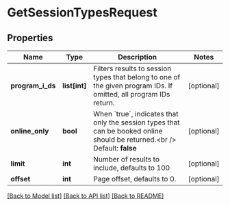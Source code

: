 # GetSessionTypesRequest

## Properties
Name | Type | Description | Notes
------------ | ------------- | ------------- | -------------
**program_i_ds** | **list[int]** | Filters results to session types that belong to one of the given program IDs. If omitted, all program IDs return. | [optional] 
**online_only** | **bool** | When &#x60;true&#x60;, indicates that only the session types that can be booked online should be returned.&lt;br /&gt;  Default: **false** | [optional] 
**limit** | **int** | Number of results to include, defaults to 100 | [optional] 
**offset** | **int** | Page offset, defaults to 0. | [optional] 

[[Back to Model list]](../README.md#documentation-for-models) [[Back to API list]](../README.md#documentation-for-api-endpoints) [[Back to README]](../README.md)


